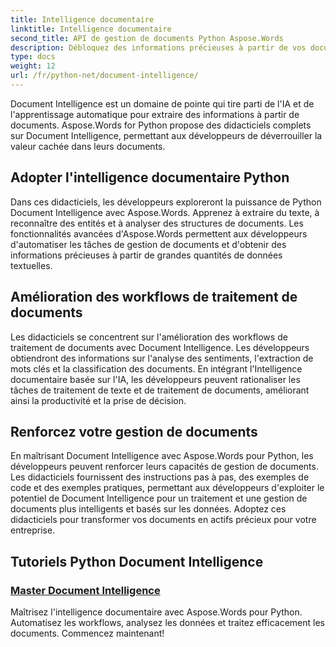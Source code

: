 ```yaml
---
title: Intelligence documentaire
linktitle: Intelligence documentaire
second_title: API de gestion de documents Python Aspose.Words
description: Débloquez des informations précieuses à partir de vos documents avec Aspose.Words for Python's Document Intelligence. Automatisez l'analyse, l'extraction de texte et la classification.
type: docs
weight: 12
url: /fr/python-net/document-intelligence/
---
```


Document Intelligence est un domaine de pointe qui tire parti de l'IA et de l'apprentissage automatique pour extraire des informations à partir de documents. Aspose.Words for Python propose des didacticiels complets sur Document Intelligence, permettant aux développeurs de déverrouiller la valeur cachée dans leurs documents.

## Adopter l'intelligence documentaire Python

Dans ces didacticiels, les développeurs exploreront la puissance de Python Document Intelligence avec Aspose.Words. Apprenez à extraire du texte, à reconnaître des entités et à analyser des structures de documents. Les fonctionnalités avancées d'Aspose.Words permettent aux développeurs d'automatiser les tâches de gestion de documents et d'obtenir des informations précieuses à partir de grandes quantités de données textuelles.

## Amélioration des workflows de traitement de documents

Les didacticiels se concentrent sur l'amélioration des workflows de traitement de documents avec Document Intelligence. Les développeurs obtiendront des informations sur l'analyse des sentiments, l'extraction de mots clés et la classification des documents. En intégrant l'Intelligence documentaire basée sur l'IA, les développeurs peuvent rationaliser les tâches de traitement de texte et de traitement de documents, améliorant ainsi la productivité et la prise de décision.

## Renforcez votre gestion de documents

En maîtrisant Document Intelligence avec Aspose.Words pour Python, les développeurs peuvent renforcer leurs capacités de gestion de documents. Les didacticiels fournissent des instructions pas à pas, des exemples de code et des exemples pratiques, permettant aux développeurs d'exploiter le potentiel de Document Intelligence pour un traitement et une gestion de documents plus intelligents et basés sur les données. Adoptez ces didacticiels pour transformer vos documents en actifs précieux pour votre entreprise.

## Tutoriels Python Document Intelligence
### [Master Document Intelligence](./master-document-intelligence/)
Maîtrisez l'intelligence documentaire avec Aspose.Words pour Python. Automatisez les workflows, analysez les données et traitez efficacement les documents. Commencez maintenant!